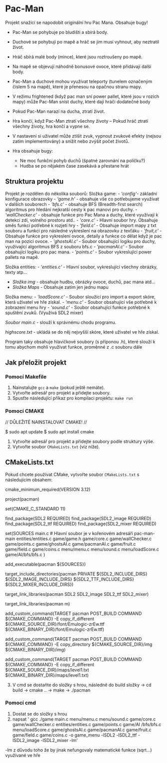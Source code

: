# Pac-Man

Projekt snažící se napodobit originální hru Pac Mana. Obsahuje bugy!

- Pac-Man se pohybuje po bludišti a sbírá body.
- Duchové se pohybují po mapě a hráč se jim musí vyhnout, aby neztratil život.
- Hráč sbírá malé body (mince), které jsou roztroušeny po mapě.
- Na mapě se objevují náhodně bonusové ovoce, které přidávají další body.
- Pac-Man a duchové mohou využívat teleporty (tunelem označeným číslem 5 na mapě), které je přenesou na opačnou stranu mapy.
- V režimu frightened (když pac man sní power pallet, které jsou v rozích mapy) může Pac-Man sníst duchy, které dají hráči dodatečné body
- Pokud Pac-Man narazí na ducha, ztratí život.
- Hra končí, když Pac-Man ztratí všechny životy – Pokud hráč ztratí všechny životy, hra končí a vypne se.

- V nastavení si uživatel může ztišit zvuk, vypnout zvukové efekty (nejsou zatím implementovány) a snížit nebo zvýšit počet životů.


- Hra obsahuje bugy: 
    - Ne moc funkční pohyb duchů (špatné zarovnání na políčku?)
    - Hudba se po nějakém čase zasekává a přestane hrát


## Struktura projektu

Projekt je rozdělen do několika souborů:
Složka game:
    - *'config'*- základní konfigurace obrazovky
    - *'game.h'* - obsahuje vše co potřebujeme využívat v dalších souborech
    - *'bfs.c'* - obsahuje BFS (Breadth-first search) algoritmus pro hledání nejkratší cesty k pac manovi pro duchy. 
    - *'wallChecker.c'* - obsahuje funkce pro Pac Mana a duchy, které využívají k detekci zdí, volného prostoru atd..
    - *'core.c'* - Hlavní soubor hry. Obsahuje směs funkcí potřebné k rozjetí hry
    - *'field.c'* - Obsahuje import mapy z txt souboru a funkci pro následné vykreslení na obrazovku z texťáku
    - *'fruit,c'* - Obsahuje funkce pro vykreslení ovoce, detaily a funkce co dělat když je pac man na pozici ovoce.
    - *'ghostsAI.c'* - Soubor obsahující logiku pro duchy, využívající algoritmus BFS z souboru bfs.c
    - *'pacmanAI.c'* - Soubor obsahující logiku pro pac mana.
    - *'points.c'* - Soubor vykreslující power pallets na mapě.

Složka entities:
    - *'entities.c'* - Hlavní soubor, vykreslující všechny obrázky, texty atp...

- *Složka img* - obsahuje hudbu, obrázky ovoce, duchů, pac mana atd...
- *Složka Maps* - Obsahuje zatím jen jednu mapu

Složka menu:
    - *'loadScore.c'* - Soubor sloužící pro import a export skóre, která uživatel ve hře získal.
    - *'menu.c'* - Soubor obsahující vše potřebné k zobrazení menu hry
    - *'sound.c'* - Soubor obsahující funkce potřebné k spuštění zvuků. (Využívá SDL2 mixer)

*Soubor main.c* - slouží k správnému chodu programu.

*highscore.txt* - ukládá se do něj nejvyšší skóre, které uživatel ve hře získal.

Program taky obsahuje hlavičkové soubory (s příponou .h), které slouží k tomu abychom mohli využívat funkce, proměnné z .c souboru dále

## Jak přeložit projekt

### Pomocí Makefile

1. Nainstalujte `gcc` a `make` (pokud ještě nemáte).
2. Vytvořte adresář pro projekt a přidejte soubory.
3. Spusťte následující příkaz pro kompilaci projektu: `make run`

### Pomocí CMAKE

// DŮLEŽITÉ NAINSTALOVAT CMAKE! //

$ sudo apt update
$ sudo apt install cmake

1. Vytvořte adresář pro projekt a přidejte soubory podle struktury výše.
2. Vytvořte soubor `CMakeLists.txt` (viz níže).

## CMakeLists.txt

Pokud chcete používat CMake, vytvořte soubor `CMakeLists.txt` s následujícím obsahem:

cmake_minimum_required(VERSION 3.12)

project(pacman)

set(CMAKE_C_STANDARD 11)

find_package(SDL2 REQUIRED)
find_package(SDL2_image REQUIRED)
find_package(SDL2_ttf REQUIRED)
find_package(SDL2_mixer REQUIRED)

set(SOURCES
    main.c                          # Hlavní soubor je v kořenovém adresáři pac-man-main
    entities/entities.c
    game/game.h
    game/core.c
    game/wallChecker.c
    game/points.c
    game/ghostsAI.c
    game/pacmanAI.c
    game/fruit.c
    game/field.c
    game/coins.c
    menu/menu.c
    menu/sound.c
    menu/loadScore.c
    game/AI/bfs/bfs.c
)

add_executable(pacman ${SOURCES})

target_include_directories(pacman PRIVATE ${SDL2_INCLUDE_DIRS} ${SDL2_IMAGE_INCLUDE_DIRS} ${SDL2_TTF_INCLUDE_DIRS} ${SDL2_MIXER_INCLUDE_DIRS})

target_link_libraries(pacman SDL2 SDL2_image SDL2_ttf SDL2_mixer)

target_link_libraries(pacman m)

add_custom_command(TARGET pacman POST_BUILD
    COMMAND ${CMAKE_COMMAND} -E copy_if_different
    ${CMAKE_SOURCE_DIR}/font/Emulogic-zrEw.ttf
    ${CMAKE_BINARY_DIR}/font/Emulogic-zrEw.ttf)

add_custom_command(TARGET pacman POST_BUILD
    COMMAND ${CMAKE_COMMAND} -E copy_directory
    ${CMAKE_SOURCE_DIR}/img
    ${CMAKE_BINARY_DIR}/img)

add_custom_command(TARGET pacman POST_BUILD
    COMMAND ${CMAKE_COMMAND} -E copy_if_different
    ${CMAKE_SOURCE_DIR}/maps/level1.txt
    ${CMAKE_BINARY_DIR}/maps/level1.txt)



3. V cmd se dostaňte do složky s hrou, následně do build složky -> cd build -> cmake .. -> make -> ./pacman

### Pomocí cmd

1. Dostat se do složky s hrou
2. napsat ' gcc ./game main.c menu/menu.c menu/sound.c game/core.c game/wallChecker.c entities/entities.c game/points.c game/AI
/bfs/bfs.c menu/loadScore.c game/ghostsAI.c game/pacmanAI.c game/fruit.c game/field.c game/coins.c -o game_menu -lSDL2 -lSDL2_ttf -lSDL2_image -lSDL2_mixer -lm'

-lm z důvodu toho že by jinak nefungovaly matematické funkce (sqrt...) využívané ve hře

